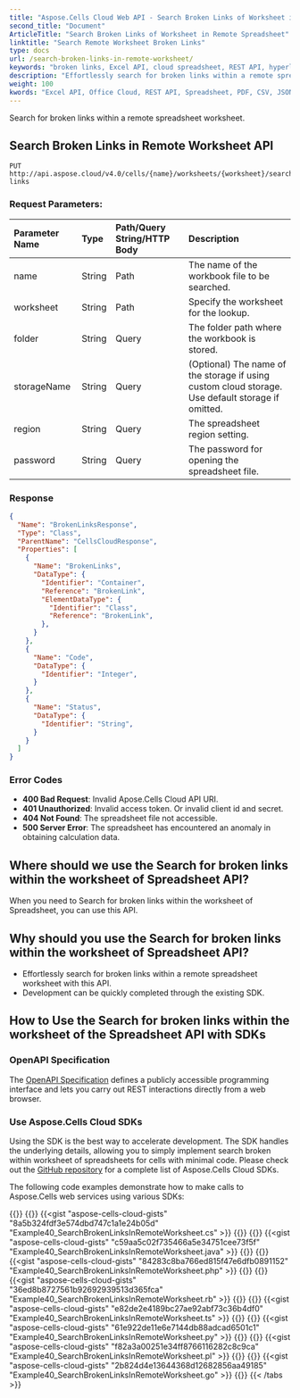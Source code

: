 ```yaml
---
title: "Aspose.Cells Cloud Web API - Search Broken Links of Worksheet in Remote Spreadsheet"
second_title: "Document"
ArticleTitle: "Search Broken Links of Worksheet in Remote Spreadsheet"
linktitle: "Search Remote Worksheet Broken Links"
type: docs
url: /search-broken-links-in-remote-worksheet/
keywords: "broken links, Excel API, cloud spreadsheet, REST API, hyperlink validation, remote worksheet"
description: "Effortlessly search for broken links within a remote spreadsheet worksheet using the Excel API."
weight: 100
kwords: "Excel API, Office Cloud, REST API, Spreadsheet, PDF, CSV, JSON, Markdown, broken links, dead URLs, hyperlink validation"
---
```


Search for broken links within a remote spreadsheet worksheet.

## **Search Broken Links in Remote Worksheet API**

```
PUT http://api.aspose.cloud/v4.0/cells/{name}/worksheets/{worksheet}/search/broken-links
```

### **Request Parameters:**

| Parameter Name | Type | Path/Query String/HTTP Body | Description |
| :- | :- | :- |:- |
|name|String|Path|The name of the workbook file to be searched.|
|worksheet|String|Path|Specify the worksheet for the lookup.|
|folder|String|Query|The folder path where the workbook is stored.|
|storageName|String|Query|(Optional) The name of the storage if using custom cloud storage. Use default storage if omitted.|
|region|String|Query|The spreadsheet region setting.|
|password|String|Query|The password for opening the spreadsheet file.|

### **Response**

```json
{
  "Name": "BrokenLinksResponse",
  "Type": "Class",
  "ParentName": "CellsCloudResponse",
  "Properties": [
    {
      "Name": "BrokenLinks",
      "DataType": {
        "Identifier": "Container",
        "Reference": "BrokenLink",
        "ElementDataType": {
          "Identifier": "Class",
          "Reference": "BrokenLink",
        },
      }
    },
    {
      "Name": "Code",
      "DataType": {
        "Identifier": "Integer",
      }
    },
    {
      "Name": "Status",
      "DataType": {
        "Identifier": "String",
      }
    }
  ]
}
```

### Error Codes

- **400 Bad Request**: Invalid Apose.Cells Cloud API URI.
- **401 Unauthorized**: Invalid access token. Or invalid client id and secret.
- **404 Not Found**: The spreadsheet file not accessible.
- **500 Server Error**: The spreadsheet has encountered an anomaly in obtaining calculation data.

## Where should we use the Search for broken links within the worksheet of Spreadsheet API?

When you need to Search for broken links within the worksheet of Spreadsheet, you can use this API.

## Why should you use the Search for broken links within the worksheet of Spreadsheet API?

- Effortlessly search for broken links within a remote spreadsheet worksheet with this API.
- Development can be quickly completed through the existing SDK.

## How to Use the Search for broken links within the worksheet of the Spreadsheet API with SDKs

### OpenAPI Specification

The [OpenAPI Specification](https://reference.aspose.cloud/cells/#/SearchControllor/SearchBrokenLinksInRemoteWorksheet) defines a publicly accessible programming interface and lets you carry out REST interactions directly from a web browser.

### Use Aspose.Cells Cloud SDKs

Using the SDK is the best way to accelerate development. The SDK handles the underlying details, allowing you to simply implement search broken within worksheet of spreadsheets for cells with minimal code.
Please check out the [GitHub repository](https://github.com/aspose-cells-cloud) for a complete list of Aspose.Cells Cloud SDKs.

The following code examples demonstrate how to make calls to Aspose.Cells web services using various SDKs:

{{<tabs tabTotal="8" tabID="1" tabName1="C#" tabName2="Java" tabName3="PHP" tabName4="Ruby" tabName5="Node.js" tabName6="Python" tabName7="Perl" tabName8="Go" >}}
{{<tab tabNum="1" >}}
{{<gist "aspose-cells-cloud-gists" "8a5b324fdf3e574dbd747c1a1e24b05d" "Example40_SearchBrokenLinksInRemoteWorksheet.cs" >}}
{{</tab>}}
{{<tab tabNum="2" >}}
{{<gist "aspose-cells-cloud-gists" "c59aa5c02f735466a5e34751cee73f5f" "Example40_SearchBrokenLinksInRemoteWorksheet.java" >}}
{{</tab>}}
{{<tab tabNum="3" >}}
{{<gist "aspose-cells-cloud-gists" "84283c8ba766ed815f47e6dfb0891152" "Example40_SearchBrokenLinksInRemoteWorksheet.php" >}}
{{</tab>}}
{{<tab tabNum="4" >}}
{{<gist "aspose-cells-cloud-gists" "36ed8b8727561b92692939513d365fca" "Example40_SearchBrokenLinksInRemoteWorksheet.rb" >}}
{{</tab>}}
{{<tab tabNum="5" >}}
{{<gist "aspose-cells-cloud-gists" "e82de2e4189bc27ae92abf73c36b4df0" "Example40_SearchBrokenLinksInRemoteWorksheet.ts" >}}
{{</tab>}}
{{<tab tabNum="6" >}}
{{<gist "aspose-cells-cloud-gists" "61e922de11e6e7144db88adcad6501c1" "Example40_SearchBrokenLinksInRemoteWorksheet.py" >}}
{{</tab>}}
{{<tab tabNum="7" >}}
{{<gist "aspose-cells-cloud-gists" "f82a3a00251e34ff8766116282c8c9ca" "Example40_SearchBrokenLinksInRemoteWorksheet.pl" >}}
{{</tab>}}
{{<tab tabNum="8" >}}
{{<gist "aspose-cells-cloud-gists" "2b824d4e13644368d12682856aa49185" "Example40_SearchBrokenLinksInRemoteWorksheet.go" >}}
{{</tab>}}
{{< /tabs >}}
